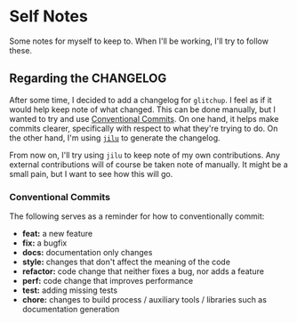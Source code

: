# Self Notes

Some notes for myself to keep to. When I'll be working, I'll try to follow
these.

## Regarding the CHANGELOG

After some time, I decided to add a changelog for `glitchup`. I feel as if it
would help keep note of what changed. This can be done manually, but I wanted
to try and use [Conventional
Commits](https://www.conventionalcommits.org/en/v1.0.0-beta.4/). On one hand,
it helps make commits clearer, specifically with respect to what they're trying
to do. On the other hand, I'm using
[`jilu`](https://github.com/rustic-games/jilu#%E8%AE%B0%E5%BD%95) to generate
the changelog.

From now on, I'll try using `jilu` to keep note of my own contributions. Any
external contributions will of course be taken note of manually. It might be a
small pain, but I want to see how this will go.

### Conventional Commits

The following serves as a reminder for how to conventionally commit:

- **feat:** a new feature
- **fix:** a bugfix
- **docs:** documentation only changes
- **style:** changes that don't affect the meaning of the code
- **refactor:** code change that neither fixes a bug, nor adds a feature
- **perf:** code change that improves performance
- **test:** adding missing tests
- **chore:** changes to build process / auxiliary tools / libraries such as
  documentation generation
